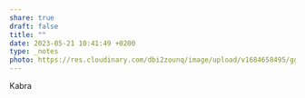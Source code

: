 ```yaml
---
share: true
draft: false
title: ""
date: 2023-05-21 10:41:49 +0200
type: _notes
photo: https://res.cloudinary.com/dbi2zounq/image/upload/v1684658495/ggirt5jkln8lwplnjju5.jpg
---
```


Kabra 

